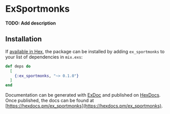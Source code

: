 # ExSportmonks

**TODO: Add description**

## Installation

If [available in Hex](https://hex.pm/docs/publish), the package can be installed
by adding `ex_sportmonks` to your list of dependencies in `mix.exs`:

```elixir
def deps do
  [
    {:ex_sportmonks, "~> 0.1.0"}
  ]
end
```

Documentation can be generated with [ExDoc](https://github.com/elixir-lang/ex_doc)
and published on [HexDocs](https://hexdocs.pm). Once published, the docs can
be found at [https://hexdocs.pm/ex_sportmonks](https://hexdocs.pm/ex_sportmonks).


